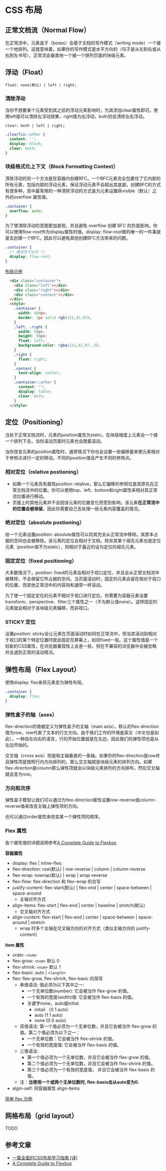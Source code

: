 # CSS 布局

## 正常文档流（Normal Flow）

在正常流中，元素盒子（boxes）会基于文档的写作模式（writing mode）一个接一个地排列。这就意味着，如果你的写作模式是水平方向的（句子是从左到右或从右到左书写），正常流会垂直地一个接一个排列页面的块级元素。


## 浮动（Float）

`float: none(默认) | left | right;`

### 清除浮动

当你不想要某个元素受到其之前的浮动元素影响时，为其添加clear属性即可。使用left值可以清除左浮动效果，right值为右浮动，both则会清除左右浮动。

`clear: both | left | right;`

```css
.clearfix::after {
  content: '';
  display: block;
  clear: both;
}
```

### 块级格式化上下文（Block Formatting Context）

清除浮动的另一个方法是在容器内创建BFC。一个BFC元素完全包裹住了它内部的所有元素，包括内部的浮动元素，保证浮动元素不会超出其底部。创建BFC的方式有很多种，其中最常用的一种清除浮动的方式是为元素设置除visible（默认）之外的overflow 属性值。

```css
.container {
  overflow: auto;
}
```

为了使清除浮动的意图更加直观，并且避免 overflow 创建 BFC 的负面影响，你可以使用flow-root作为display属性的值。display: flow-root做的唯一的一件事就是去创建一个BFC，因此可以避免其他创建BFC方法带来的问题。

```css
.container {
  /* 兼容性不太好 */
  display: flow-root;
}
```


[布局示例](https://codepen.io/shenxinle/pen/wvvWJbr)
```html
  <div class="container">
    <div class="left"></div>
    <div class="right"></div>
    <div class="content"></div>
  </div>
  <style>
    .container {
      width: 400px;
      border: 1px solid rgb(111,41,97);
    }
    .left, .right {
      width: 50px;
      height: 50px;
      float: left;
      background-color: rgba(111,41,97,.3);
    }
    .right {
      float: right;
    }
    .content {
      text-align: center;
    }
    .container::after {
      content: "";
      display: table;
      clear: both;
    }
  </style>
```


## 定位（Positioning）

当处于正常文档流时，元素的position属性为static。在块级维度上元素会一个接一个排列下去，当你滚动页面时元素也会随着滚动。

当你改变元素的position属性时，通常情况下你也会设置一些偏移量来使元素相对于参照点进行一定的移动。不同的position值会产生不同的参照点。

### 相对定位（relative postioning）

* 如果一个元素具有属性position: relative，那么它偏移的参照位是其原先在正常文档流中的位置。你可以使用top、left、bottom和right属性来相对其正常流位置进行移动。
* 页面上的其他元素并不会因该元素的位置变化而受到影响。该元素**在正常流中的位置会被保留**，因此你需要自己去处理一些元素内容覆盖的情况。

### 绝对定位（absolute postioning）

给一个元素设置position: absolute属性可以将其完全从正常流中移除。其原本占据的空间也会被移除。该元素的定位会相对于文档，除非其某个祖先元素也是定位元素（position值不为static），则相对于最近的设为定位的祖先元素。

### 固定定位（fixed positioning）

大多数情况下，position: fixed的元素会相对于视口定位，并且会从正常文档流中被移除，不会保留它所占据的空间。当页面滚动时，固定的元素会留在相对于视口的位置，而其他正常流中的内容则和通常一样滚动。

为了使一个固定定位的元素不相对于视口进行定位，你需要为容器元素设置transform、perspective、filter三个属性之一（不为默认值none）。这样固定的元素就会相对于该块级元素偏移，而非视口。

### STICKY 定位

设置position: sticky会让元素在页面滚动时如同在正常流中，但当其滚动到相对于视口的某个特定位置时就会固定在屏幕上，如同fixed一般。这个属性值是一个较新的CSS属性，在浏览器兼容性上会差一些，但在不兼容的浏览器中会被忽略并会退到正常的滚动情况。


## 弹性布局（Flex Layout）

使用display: flex来将元素变为弹性布局。
```css
.container {
  display: flex;
}
```

### 弹性盒子的轴（axes）

flex-direction的值被定义为弹性盒子的主轴（main axis）。默认的flex-direction值为row，row代表了文本的行文方向。由于我们工作的环境是英文（中文也是如此），一种自左向右的语言，行的开始位置就是在左边，因此我们的弹性项也是从左边开始的。

交叉轴（cross axis）则是和主轴垂直的一条轴。如果你的flex-direction是row并且弹性项是按照行内方向排列的，那么交叉轴就是块级元素的排列方向。如果flex-direction是column那么弹性项就会以块级元素排列的方向排布，然后交叉轴就会变为row。

### 方向和次序

弹性盒子模型让我们可以通过为flex-direction属性设置row-reverse或column-reverse值来改变主轴上弹性项的方向。

也可以通过order属性来改变某一个弹性项的顺序。


### Flex 属性

各个属性值的详细说明参考[A Complete Guide to Flexbox](https://css-tricks.com/snippets/css/a-guide-to-flexbox/)

**容器属性**

* display: flex | inline-flex;
* flex-direction: row(默认) | row-reverse | column | column-reverse
* flex-wrap: nowrap(默认) | wrap | wrap-reverse
* flex-flow: flex-direction 和 flex-wrap 的合写
* justify-content: flex-start(默认) | flex-end | center | space-between | space-around
  * 主轴对齐方式
* align-items: flex-start | flex-end | center | baseline | stretch(默认)
  * 交叉轴对齐方式
* align-content: flex-start | flex-end | center | space-between | space-around | stretch
  * wrap 时多个主轴在交叉轴方向的对齐方式（类似主轴方向的 justify-content）

**item 属性**

* order: `<num>`
* flex-grow: `<num>` 默认 0
* flex-shrink: `<num>` 默认 1
* flex-basic: auto | `<length>`
* flex: flex-grow, flex-shrink, flex-basic 的简写
  * 单值语法: 值必须为以下其中之一:
    * 一个无单位数(number): 它会被当作 flex-grow 的值。
    * 一个有效的宽度(width)值: 它会被当作 flex-basis 的值。
    * 关键字none，auto或initial.
      * initail （0 1 auto）
      * auto (1 1 auto)
      * none (0 0 auto)
  * 双值语法: 第一个值必须为一个无单位数，并且它会被当作 flex-grow 的值。第二个值必须为以下之一：
    * 一个无单位数：它会被当作 flex-shrink 的值。
    * 一个有效的宽度值: 它会被当作 flex-basis 的值。
  * 三值语法:
    * 第一个值必须为一个无单位数，并且它会被当作 flex-grow 的值。
    * 第二个值必须为一个无单位数，并且它会被当作 flex-shrink 的值。
    * 第三个值必须为一个有效的宽度值， 并且它会被当作 flex-basis 的值。
  * 注：**当使用一个或两个无单位数时, flex-basis会从auto变为0.**
* algin-self: 同容器属性 align-items

[简单 flex 示例](https://codepen.io/shenxinle/pen/OJJXpKj)


## 网格布局（grid layout）

TODO


## 参考文章
* [一篇全面的CSS布局学习指南 [译]](https://juejin.im/post/5b3b56a1e51d4519646204bb)
* [A Complete Guide to Flexbox](https://css-tricks.com/snippets/css/a-guide-to-flexbox/)